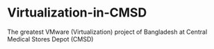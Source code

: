 # Virtualization-in-CMSD
The greatest VMware (Virtualization) project of Bangladesh at Central Medical Stores Depot (CMSD) 

